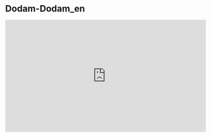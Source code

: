 # Dodam-Dodam_en

<iframe width="640" height="360" src="https://www.youtube.com/watch?v=Gt5811J6ylM" frameborder="0" gesture="media" allowfullscreen=""></iframe>
